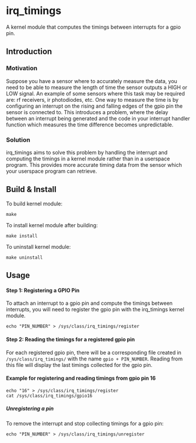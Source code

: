 # irq_timings

A kernel module that computes the timings between interrupts for a gpio pin.

## Introduction

### Motivation

Suppose you have a sensor where to accurately measure the data, you need to be 
able to measure the length of time the sensor outputs a HIGH or LOW signal. An 
example of some sensors where this task may be required are: rf receivers, ir 
photodiodes, etc. One way to measure the time is by configuring an interrupt on 
the rising and falling edges of the gpio pin the sensor is connected to. This 
introduces a problem, where the delay between an interrupt being generated and 
the code in your interrupt handler function which measures the time difference 
becomes unpredictable.

### Solution

irq_timings aims to solve this problem by handling the interrupt and computing 
the timings in a kernel module rather than in a userspace program. This provides 
more accurate timing data from the sensor which your userspace program can 
retrieve.

## Build & Install

To build kernel module:
```
make
```

To install kernel module after building:
```
make install
```

To uninstall kernel module:
```
make uninstall
```

## Usage

#### Step 1: Registering a GPIO Pin

To attach an interrupt to a gpio pin and compute the timings between interrupts,
you will need to register the gpio pin with the irq_timings kernel module.
```
echo "PIN_NUMBER" > /sys/class/irq_timings/register
```

#### Step 2: Reading the timings for a registered gpio pin

For each registered gpio pin, there will be a corresponding file created in
`/sys/class/irq_timings/` with the name `gpio + PIN_NUMBER`. Reading from this
file will display the last timings collected for the gpio pin.

#### Example for registering and reading timings from gpio pin 16
```
echo "16" > /sys/class/irq_timings/register
cat /sys/class/irq_timings/gpio16
```

##### Unregistering a pin

To remove the interrupt and stop collecting timings for a gpio pin:
```
echo "PIN_NUMBER" > /sys/class/irq_timings/unregister
```

